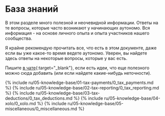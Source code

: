 # База знаний

В этом разделе много полезной и неочевидной информации. Ответы на те вопросы,
которые часто возникают у начинающих аутономо. Вся
информация - на основе личного опыта и опыта участников нашего сообщества.

Я крайне рекомендую прочитать все, что есть в этом документе, даже если вы
уже какое-то время ведете аутономо. Уверен, вы найдете здесь
ответы на некоторые вопросы, которые у вас есть.

Пишите [в чате](https://bit.ly/it-autonomos-es){:target="_blank"}, если есть
идеи, что еще полезного можно сюда добавить (или если найдете какие-нибудь
неточности).

{% include ru/05-knowledge-base/01-tax-payments/0_tax_payments.md %}
{% include ru/05-knowledge-base/02-tax-reporting/0_tax_reporting.md %}
{% include ru/05-knowledge-base/03-tax-deductions/0_tax_deductions.md %}
{% include ru/05-knowledge-base/04-xolo/0_xolo.md %}
{% include ru/05-knowledge-base/05-miscellaneous/0_miscellaneous.md %}
